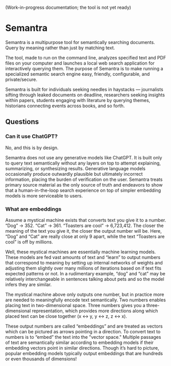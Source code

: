 (Work-in-progress documentation; the tool is not yet ready)

# Semantra

Semantra is a multipurpose tool for semantically searching documents. Query by meaning rather than just by matching text.

The tool, made to run on the command line, analyzes specified text and PDF files on your computer and launches a local web search application for interactively querying them. The purpose of Semantra is to make running a specialized semantic search engine easy, friendly, configurable, and private/secure.

Semantra is built for individuals seeking needles in haystacks — journalists sifting through leaked documents on deadline, researchers seeking insights within papers, students engaging with literature by querying themes, historians connecting events across books, and so forth.

## Questions

### Can it use ChatGPT?

No, and this is by design.

Semantra does not use any generative models like ChatGPT. It is built only to query text semantically without any layers on top to attempt explaining, summarizing, or synthesizing results. Generative language models occasionally produce outwardly plausible but ultimately incorrect information, placing the burden of verification on the user. Semantra treats primary source material as the only source of truth and endeavors to show that a human-in-the-loop search experience on top of simpler embedding models is more serviceable to users.

### What are embeddings

Assume a mystical machine exists that converts text you give it to a number. “Dog” → 352. “Cat” → 361. “Toasters are cool” → 6,723,412. The closer the meaning of the text you give it, the closer the output number will be. Here, “Dog” and “Cat” are really close at only 9 apart, while the text “Toasters are cool” is off by millions.

Well, these mystical machines are essentially machine learning models. These models are fed vast amounts of text and “learn” to output numbers that correspond to meaning by setting up internal networks of weights and adjusting them slightly over many millions of iterations based on if text fits expected patterns or not. In a rudimentary example, “dog” and “cat” may be relatively interchangeable in sentences talking about pets and so the model infers they are similar.

The mystical machine above only outputs one number, but in practice more are needed to meaningfully encode text semantically. Two numbers enables placing text in two-dimensional space. Three numbers gives you a three-dimensional representation, which provides more directions along which placed text can be close together (x ↔ y, y ↔ z, z ↔ x).

These output numbers are called “embeddings” and are treated as vectors which can be pictured as arrows pointing in a direction. To convert text to numbers is to “embed” the text into the "vector space." Multiple passages of text are semantically similar according to embedding models if their embedding vectors point in similar directions. Though it’s hard to picture, popular embedding models typically output embeddings that are hundreds or even thousands of dimensions!
